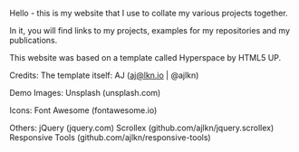 Hello - this is my website that I use to collate my various projects together.

In it, you will find links to my projects, examples for my
repositories and my publications.

This website was based on a template called Hyperspace by HTML5 UP. 

Credits: 
  The template itself: 
    AJ (aj@lkn.io | @ajlkn)

  Demo Images:
		Unsplash (unsplash.com)

  Icons:
		Font Awesome (fontawesome.io)

  Others: 
		jQuery (jquery.com)
		Scrollex (github.com/ajlkn/jquery.scrollex)
		Responsive Tools (github.com/ajlkn/responsive-tools)



